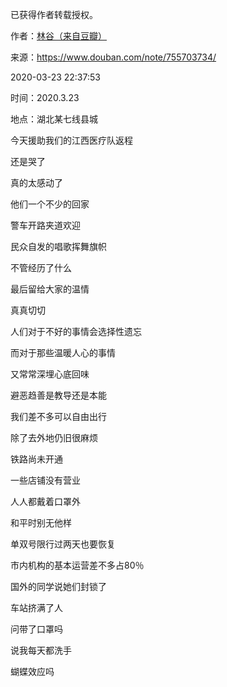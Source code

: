 已获得作者转载授权。


作者：[林谷（来自豆瓣）](https://www.douban.com/people/115816477/)


来源：https://www.douban.com/note/755703734/


2020-03-23 22:37:53


时间：2020.3.23  

地点：湖北某七线县城  

今天援助我们的江西医疗队返程  

还是哭了  

真的太感动了  

他们一个不少的回家  

警车开路夹道欢迎  

民众自发的唱歌挥舞旗帜  

不管经历了什么  

最后留给大家的温情  

真真切切  

人们对于不好的事情会选择性遗忘  

而对于那些温暖人心的事情  

又常常深埋心底回味  

避恶趋善是教导还是本能  

我们差不多可以自由出行  

除了去外地仍旧很麻烦  

铁路尚未开通  

一些店铺没有营业  

人人都戴着口罩外  

和平时别无他样  

单双号限行过两天也要恢复  

市内机构的基本运营差不多占80％  

国外的同学说她们封锁了  

车站挤满了人  

问带了口罩吗  

说我每天都洗手  

蝴蝶效应吗  

